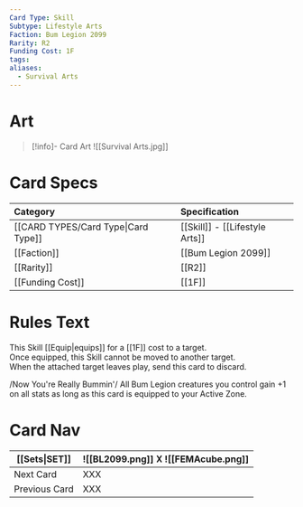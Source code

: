 ```yaml
---
Card Type: Skill
Subtype: Lifestyle Arts
Faction: Bum Legion 2099
Rarity: R2
Funding Cost: 1F
tags: 
aliases:
  - Survival Arts
---
```

# Art

> [!info]- Card Art
> ![[Survival Arts.jpg]]

# Card Specs

| Category | Specification| 
| :--- | :--- |
| [[CARD TYPES/Card Type\|Card Type]] | [[Skill]] - [[Lifestyle Arts]] |  
| [[Faction]] | [[Bum Legion 2099]] |  
| [[Rarity]] | [[R2]] |  
| [[Funding Cost]] | [[1F]] |  

# Rules Text  

This Skill [[Equip|equips]] for a [[1F]] cost to a target.  
Once equipped, this Skill cannot be moved to another target.  
When the attached target leaves play, send this card to discard.  

/Now You're Really Bummin'/ 
All Bum Legion creatures you control gain +1 on all stats as long as this card is equipped to your Active Zone.

# Card Nav

| [[Sets\|SET]] |  ![[BL2099.png]] 𐌢 ![[FEMAcube.png]] |
| ------------- | ------------------------------ |
| Next Card     | XXX |
| Previous Card | XXX |



